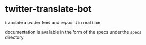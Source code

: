 twitter-translate-bot
=====================

translate a twitter feed and repost it in real time

documentation is available in the form of the specs under the `specs` directory.
